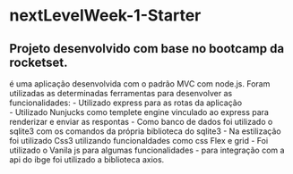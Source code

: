# nextLevelWeek-1-Starter
 ## Projeto desenvolvido com base no bootcamp da rocketset.
  
  é uma aplicação desenvolvida com o padrão MVC com node.js. Foram utilizadas as determinadas ferramentas para desenvolver as funcionalidades:
    - Utilizado express para as rotas da aplicação  
    - Utilizado Nunjucks como templete engine vinculado ao express para renderizar e enviar as respontas
    - Como banco de dados foi utilizado o sqlite3 com os comandos da própria biblioteca do sqlite3
    - Na estilização foi utilizado Css3 utilizando funcionaldades como css Flex e grid
    - Foi utilizado o Vanila js para algumas funcionalidades 
    - para integração com a api do ibge foi utilizado a biblioteca axios.
